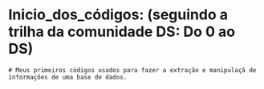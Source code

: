 # Inicio_dos_códigos: (seguindo a trilha da comunidade DS: Do 0 ao DS)
    # Meus primeiros códigos usados para fazer a extração e manipulaçã de informações de uma base de dados.
